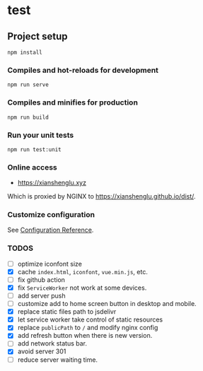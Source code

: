 # test

## Project setup

```
npm install
```

### Compiles and hot-reloads for development

```
npm run serve
```

### Compiles and minifies for production

```
npm run build
```

### Run your unit tests

```
npm run test:unit
```

### Online access

- https://xianshenglu.xyz

Which is proxied by NGINX to https://xianshenglu.github.io/dist/.

### Customize configuration

See [Configuration Reference](https://cli.vuejs.org/config/).

### TODOS

- [ ] optimize iconfont size
- [x] cache `index.html`, `iconfont`, `vue.min.js`, etc.
- [ ] fix github action
- [x] fix `ServiceWorker` not work at some devices.
- [ ] add server push
- [ ] customize add to home screen button in desktop and mobile.
- [x] replace static files path to jsdelivr
- [x] let service worker take control of static resources
- [x] replace `publicPath` to `/` and modify nginx config
- [x] add refresh button when there is new version.
- [ ] add network status bar.
- [x] avoid server 301
- [ ] reduce server waiting time.

